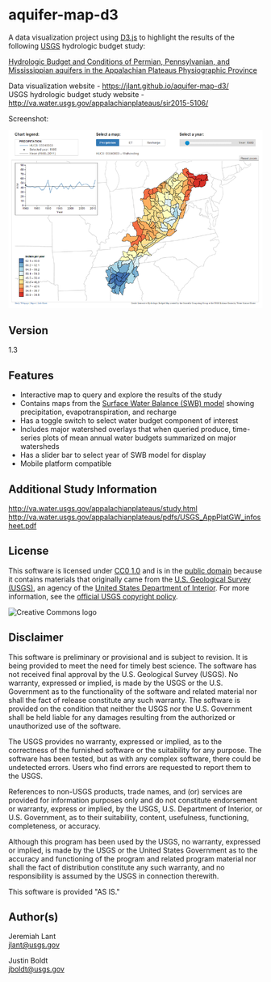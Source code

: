# aquifer-map-d3

A data visualization project using [D3.js] to highlight the results of the following [USGS] hydrologic budget study:

[Hydrologic Budget and Conditions of Permian, Pennsylvanian, and Mississippian aquifers in the Appalachian Plateaus Physiographic Province](http://pubs.usgs.gov/sir/2015/5106/sir20155106.pdf)

Data visualization website - https://jlant.github.io/aquifer-map-d3/  
USGS hydrologic budget study website - http://va.water.usgs.gov/appalachianplateaus/sir2015-5106/

Screenshot:

![aquifer-map](images/aquifer-map.png)

## Version

1.3

## Features

* Interactive map to query and explore the results of the study
* Contains maps from the [Surface Water Balance (SWB) model] showing precipitation, evapotranspiration, and recharge
* Has a toggle switch to select water budget component of interest
* Includes major watershed overlays that when queried produce, time-series plots of mean annual water budgets summarized on major watersheds
* Has a slider bar to select year of SWB model for display
* Mobile platform compatible

## Additional Study Information

http://va.water.usgs.gov/appalachianplateaus/study.html  
http://va.water.usgs.gov/appalachianplateaus/pdfs/USGS_AppPlatGW_infosheet.pdf


## License
This software is licensed under [CC0 1.0] and is in the [public domain] because it contains materials that originally
came from the [U.S. Geological Survey (USGS)], an agency of the [United States Department of Interior]. For more
information, see the [official USGS copyright policy].

![Creative Commons logo](http://i.creativecommons.org/p/zero/1.0/88x31.png)

## Disclaimer  

This software is preliminary or provisional and is subject to revision. It is being provided to meet the need for timely
best science. The software has not received final approval by the U.S. Geological Survey (USGS). No warranty, expressed
or implied, is made by the USGS or the U.S. Government as to the functionality of the software and related material nor
shall the fact of release constitute any such warranty. The software is provided on the condition that neither the USGS
nor the U.S. Government shall be held liable for any damages resulting from the authorized or unauthorized use of the
software.

The USGS provides no warranty, expressed or implied, as to the correctness of the furnished software or the suitability
for any purpose. The software has been tested, but as with any complex software, there could be undetected errors. Users
who find errors are requested to report them to the USGS.

References to non-USGS products, trade names, and (or) services are provided for information purposes only and do not
constitute endorsement or warranty, express or implied, by the USGS, U.S. Department of Interior, or U.S. Government, as
to their suitability, content, usefulness, functioning, completeness, or accuracy.

Although this program has been used by the USGS, no warranty, expressed or implied, is made by the USGS or the United
States Government as to the accuracy and functioning of the program and related program material nor shall the fact of
distribution constitute any such warranty, and no responsibility is assumed by the USGS in connection therewith.

This software is provided "AS IS."

## Author(s)

Jeremiah Lant  
jlant@usgs.gov

Justin Boldt  
jboldt@usgs.gov


[public domain]:https://en.wikipedia.org/wiki/Public_domain
[CC0 1.0]:http://creativecommons.org/publicdomain/zero/1.0/
[U.S. Geological Survey]:https://www.usgs.gov/
[USGS]:https://www.usgs.gov/
[U.S. Geological Survey (USGS)]:https://www.usgs.gov/
[USGS Fundamental Science Practices]:https://www2.usgs.gov/fsp/fsp_disclaimers.asp
[United States Department of Interior]:https://www.doi.gov/
[official USGS copyright policy]:http://www.usgs.gov/visual-id/credit_usgs.html#copyright/
[U.S. Geological Survey (USGS) Software User Rights Notice]:http://water.usgs.gov/software/help/notice/

[D3.js]:https://d3js.org/
[Surface Water Balance (SWB) model]:http://pubs.usgs.gov/tm/tm6-a31/tm6a31.pdf
